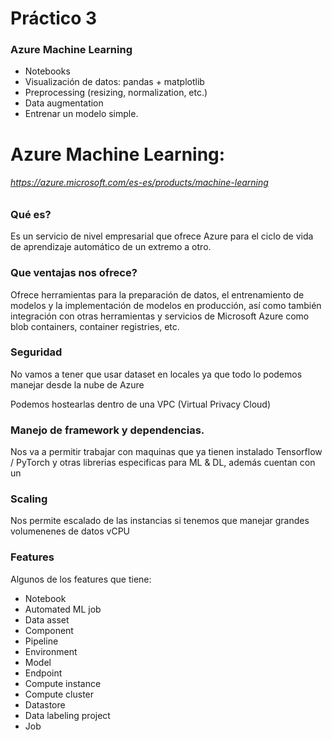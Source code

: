 
# Práctico 3

### Azure Machine Learning 

- Notebooks
- Visualización de datos: pandas + matplotlib
- Preprocessing (resizing, normalization, etc.)
- Data augmentation
- Entrenar un modelo simple. 

# Azure Machine Learning: 
###### https://azure.microsoft.com/es-es/products/machine-learning

### Qué es? 

Es un servicio de nivel empresarial que ofrece Azure para el ciclo de vida de aprendizaje automático de un extremo a otro.

### Que ventajas nos ofrece? 

Ofrece herramientas para la preparación de datos, el entrenamiento de modelos y la implementación de modelos en producción, así como también integración con otras herramientas y servicios de Microsoft Azure como blob containers, container registries, etc.  

### Seguridad

No vamos a tener que usar dataset en locales ya que todo lo podemos manejar desde la nube de Azure

Podemos hostearlas dentro de una VPC (Virtual Privacy Cloud)

### Manejo de framework y dependencias.

Nos va a permitir trabajar con maquinas que ya tienen instalado Tensorflow / PyTorch y otras librerias especificas para ML & DL, además cuentan con un 

### Scaling 

Nos permite escalado de las instancias si tenemos que manejar grandes volumenenes de datos vCPU 

### Features 

Algunos de los features que tiene:

- Notebook
- Automated ML job
- Data asset
- Component
- Pipeline
- Environment
- Model
- Endpoint
- Compute instance
- Compute cluster
- Datastore
- Data labeling project
- Job